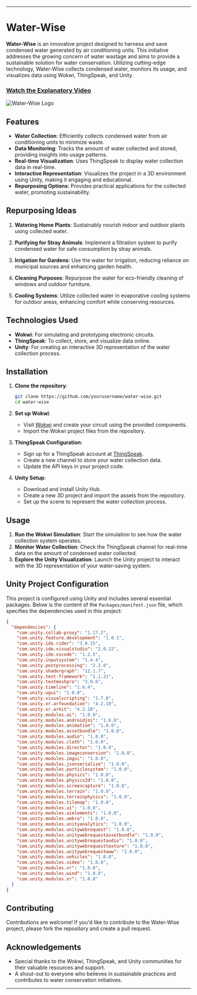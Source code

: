 

---

# Water-Wise

**Water-Wise** is an innovative project designed to harness and save condensed water generated by air conditioning units. This initiative addresses the growing concern of water wastage and aims to provide a sustainable solution for water conservation. Utilizing cutting-edge technology, Water-Wise collects condensed water, monitors its usage, and visualizes data using Wokwi, ThingSpeak, and Unity.

### [Watch the Explanatory Video](https://drive.google.com/drive/folders/1MEBtjMRWi7La-pBMLBaFIpng1Bn89ht_?usp=drive_link)

![Water-Wise Logo](https://yourlogoimageurl.com/logo.png) <!-- Replace with your actual logo URL -->

## Features

- **Water Collection**: Efficiently collects condensed water from air conditioning units to minimize waste.
- **Data Monitoring**: Tracks the amount of water collected and stored, providing insights into usage patterns.
- **Real-time Visualization**: Uses ThingSpeak to display water collection data in real-time.
- **Interactive Representation**: Visualizes the project in a 3D environment using Unity, making it engaging and educational.
- **Repurposing Options**: Provides practical applications for the collected water, promoting sustainability.

## Repurposing Ideas

1. **Watering Home Plants**: Sustainably nourish indoor and outdoor plants using collected water.
  
2. **Purifying for Stray Animals**: Implement a filtration system to purify condensed water for safe consumption by stray animals.
  
3. **Irrigation for Gardens**: Use the water for irrigation, reducing reliance on municipal sources and enhancing garden health.
  
4. **Cleaning Purposes**: Repurpose the water for eco-friendly cleaning of windows and outdoor furniture.
  
5. **Cooling Systems**: Utilize collected water in evaporative cooling systems for outdoor areas, enhancing comfort while conserving resources.

## Technologies Used

- **Wokwi**: For simulating and prototyping electronic circuits.
- **ThingSpeak**: To collect, store, and visualize data online.
- **Unity**: For creating an interactive 3D representation of the water collection process.

## Installation

1. **Clone the repository**:
   ```bash
   git clone https://github.com/yourusername/water-wise.git
   cd water-wise
   ```

2. **Set up Wokwi**:
   - Visit [Wokwi](https://wokwi.com/) and create your circuit using the provided components.
   - Import the Wokwi project files from the repository.

3. **ThingSpeak Configuration**:
   - Sign up for a ThingSpeak account at [ThingSpeak](https://thingspeak.com/).
   - Create a new channel to store your water collection data.
   - Update the API keys in your project code.

4. **Unity Setup**:
   - Download and install Unity Hub.
   - Create a new 3D project and import the assets from the repository.
   - Set up the scene to represent the water collection process.

## Usage

1. **Run the Wokwi Simulation**: Start the simulation to see how the water collection system operates.
2. **Monitor Water Collection**: Check the ThingSpeak channel for real-time data on the amount of condensed water collected.
3. **Explore the Unity Visualization**: Launch the Unity project to interact with the 3D representation of your water-saving system.

## Unity Project Configuration

This project is configured using Unity and includes several essential packages. Below is the content of the `Packages/manifest.json` file, which specifies the dependencies used in this project:

```json
{
  "dependencies": {
    "com.unity.collab-proxy": "1.17.2",
    "com.unity.feature.development": "1.0.1",
    "com.unity.ide.rider": "3.0.15",
    "com.unity.ide.visualstudio": "2.0.22",
    "com.unity.ide.vscode": "1.2.5",
    "com.unity.inputsystem": "1.4.4",
    "com.unity.postprocessing": "2.3.0",
    "com.unity.shadergraph": "12.1.7",
    "com.unity.test-framework": "1.1.31",
    "com.unity.textmeshpro": "3.0.6",
    "com.unity.timeline": "1.6.4",
    "com.unity.ugui": "1.0.0",
    "com.unity.visualscripting": "1.7.8",
    "com.unity.xr.arfoundation": "4.2.10",
    "com.unity.xr.arkit": "4.2.10",
    "com.unity.modules.ai": "1.0.0",
    "com.unity.modules.androidjni": "1.0.0",
    "com.unity.modules.animation": "1.0.0",
    "com.unity.modules.assetbundle": "1.0.0",
    "com.unity.modules.audio": "1.0.0",
    "com.unity.modules.cloth": "1.0.0",
    "com.unity.modules.director": "1.0.0",
    "com.unity.modules.imageconversion": "1.0.0",
    "com.unity.modules.imgui": "1.0.0",
    "com.unity.modules.jsonserialize": "1.0.0",
    "com.unity.modules.particlesystem": "1.0.0",
    "com.unity.modules.physics": "1.0.0",
    "com.unity.modules.physics2d": "1.0.0",
    "com.unity.modules.screencapture": "1.0.0",
    "com.unity.modules.terrain": "1.0.0",
    "com.unity.modules.terrainphysics": "1.0.0",
    "com.unity.modules.tilemap": "1.0.0",
    "com.unity.modules.ui": "1.0.0",
    "com.unity.modules.uielements": "1.0.0",
    "com.unity.modules.umbra": "1.0.0",
    "com.unity.modules.unityanalytics": "1.0.0",
    "com.unity.modules.unitywebrequest": "1.0.0",
    "com.unity.modules.unitywebrequestassetbundle": "1.0.0",
    "com.unity.modules.unitywebrequestaudio": "1.0.0",
    "com.unity.modules.unitywebrequesttexture": "1.0.0",
    "com.unity.modules.unitywebrequestwww": "1.0.0",
    "com.unity.modules.vehicles": "1.0.0",
    "com.unity.modules.video": "1.0.0",
    "com.unity.modules.vr": "1.0.0",
    "com.unity.modules.wind": "1.0.0",
    "com.unity.modules.xr": "1.0.0"
  }
}
```

## Contributing

Contributions are welcome! If you'd like to contribute to the Water-Wise project, please fork the repository and create a pull request.

## Acknowledgements

- Special thanks to the Wokwi, ThingSpeak, and Unity communities for their valuable resources and support.
- A shout-out to everyone who believes in sustainable practices and contributes to water conservation initiatives.


---




